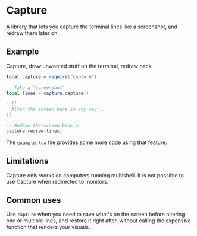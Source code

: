 # Capture
A library that lets you capture the terminal lines like a screenshot, and redraw them later on.

## Example
Capture, draw unwanted stuff on the terminal, redraw back.
```lua
local capture = require("capture")

-- Take a "screenshot"
local lines = capture.capture()

--[[
  Alter the screen here in any way...
]]

-- Redraw the screen back on
capture.redraw(lines)
```
The `example.lua` file provides some more code using that feature.

## Limitations
Capture only works on computers running multishell. It is not possible to use Capture when redirected to monitors.

## Common uses
Use `capture` when you need to save what's on the screen before altering one or multiple lines, and restore it right after, without calling the expensive function that renders your visuals.